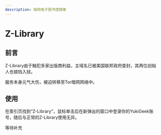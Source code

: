 ```yaml
---
description: 暗网电子图书馆镜像
---
```


# Z-Library

## 前言

Z-Library由于触犯多家出版商利益，主域名已被美国联邦政府查封，其两位创始人也锒铛入狱。

服务本身元气大伤，被迫转移至Tor暗网网络中。

## 使用

在索引页找到“Z-Library”，鼠标单击后在新弹出的窗口中登录你的YukiGeek账号，随后与正常的Z-Library使用无异。

等待补充
